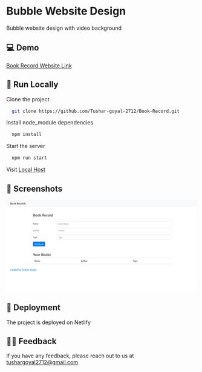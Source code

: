 
#  Bubble Website Design

Bubble website design with video background



## 💻 Demo

[Book Record Website Link](https://website-page-design-by-tushar.netlify.app/)


## 📍 Run Locally

Clone the project

```bash
  git clone https://github.com/Tushar-goyal-2712/Book-Record.git
```

Install node_module dependencies

```bash
  npm install
```

Start the server
```bash
  npm run start
```

Visit [Local Host](http://localhost/)


## 📍 Screenshots

![](https://github.com/Tushar-goyal-2712/Book-Record/blob/6d95d980b868618101244c0740f4441951a41d59/Screenshots/design.png)

## 📍 Deployment

The project is deployed on Netlify

## 👨‍💻 Feedback

If you have any feedback, please reach out to us at tushargoyal2712@gmail.com
